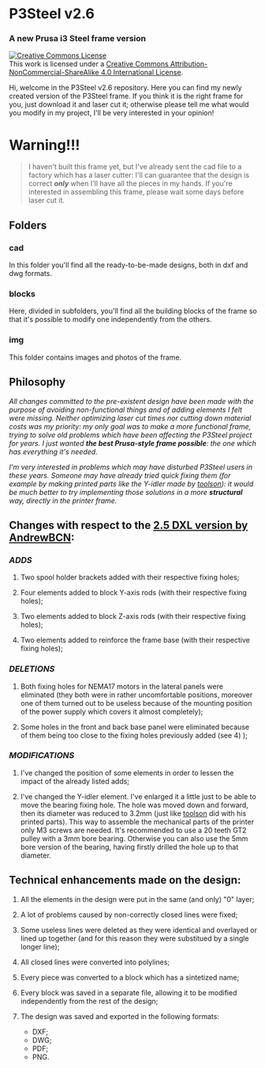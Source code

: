 # P3Steel v2.6
### A new Prusa i3 Steel frame version

<a rel="license" href="http://creativecommons.org/licenses/by-nc-sa/4.0/"><img alt="Creative Commons License" style="border-width:0" src="https://i.creativecommons.org/l/by-nc-sa/4.0/88x31.png" /></a><br />This work is licensed under a <a rel="license" href="http://creativecommons.org/licenses/by-nc-sa/4.0/">Creative Commons Attribution-NonCommercial-ShareAlike 4.0 International License</a>.

Hi, welcome in the P3Steel v2.6 repository. Here you can find my newly created version of the P3Steel frame. If you think it is the right frame for you, just download it and laser cut it; otherwise please tell me what would you modify in my project, I'll be very interested in your opinion!
# Warning!!!
> I haven't built this frame yet, but I've already sent the cad file to a factory which has a laser cutter: I'll can guarantee that the design is correct __*only*__ when I'll have all the pieces in my hands. If you're interested in assembling this frame, please wait some days before laser cut it.

## Folders
### cad
In this folder you'll find all the ready-to-be-made designs, both in dxf and dwg formats.

### blocks
Here, divided in subfolders, you'll find all the building blocks of the frame so that it's possible to modify one independently from the others.

### img
This folder contains images and photos of the frame.

## Philosophy
_All changes committed to the pre-existent design have been made with the purpose of avoiding non-functional things and of adding elements I felt were missing. Neither optimizing laser cut times nor cutting down material costs was my priority: my only goal was to make a more functional frame, trying to solve old problems which have been affecting the P3Steel project for years. I just wanted **the best Prusa-style frame possible**: the one which has everything it's needed._

_I'm very interested in problems which may have disturbed P3Steel users in these years. Someone may have already tried quick fixing them (for example by making printed parts like the Y-idler made by [toolson](http://www.thingiverse.com/thing:1054909)): it would be much better to try implementing those solutions in a more **structural** way, directly in the printer frame._

## Changes with respect to the [2.5 DXL version by AndrewBCN](http://reprap.org/wiki/P3Steel#Frame_versions):

### **_ADDS_**

1. Two spool holder brackets added with their respective fixing holes;

2. Four elements added to block Y-axis rods (with their respective fixing holes);

3. Two elements added to block Z-axis rods (with their respective fixing holes);

4. Two elements added to reinforce the frame base (with their respective fixing holes);
 
### **_DELETIONS_**

1. Both fixing holes for NEMA17 motors in the lateral panels were eliminated (they both were in rather uncomfortable positions, moreover one of them turned out to be useless because of the mounting position of the power supply which covers it almost completely);

2. Some holes in the front and back base panel were eliminated because of them being too close to the fixing holes previously added (see 4) );

### **_MODIFICATIONS_**

1. I've changed the position of some elements in order to lessen the impact of the already listed adds;

2. I've changed the Y-idler element. I've enlarged it a little just to be able to move the bearing fixing hole. The hole was moved down and forward, then its diameter was reduced to 3.2mm (just like [toolson](http://www.thingiverse.com/thing:1031144) did with his printed parts). This way to assemble the mechanical parts of the printer only M3 screws are needed. It's recommended to use a 20 teeth GT2 pulley with a 3mm bore bearing. Otherwise you can also use the 5mm bore version of the bearing, having firstly drilled the hole up to that diameter.


## Technical enhancements made on the design:

1. All the elements in the design were put in the same (and only) "0" layer;

2. A lot of problems caused by non-correctly closed lines were fixed;

3. Some useless lines were deleted as they were identical and overlayed or lined up together (and for this reason they were substitued by a single longer line);

4. All closed lines were converted into polylines;

5. Every piece was converted to a block which has a sintetized name;

6. Every block was saved in a separate file, allowing it to be modified independently from the rest of the design;

7. The design was saved and exported in the following formats:
    - DXF;
    - DWG;
    - PDF;
    - PNG.
